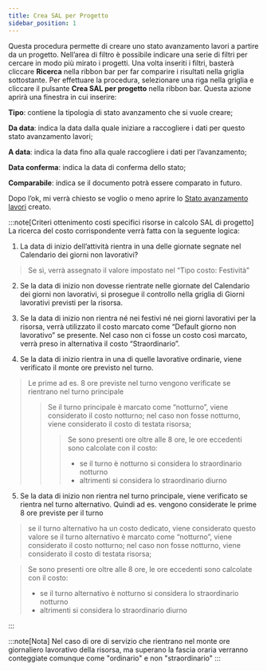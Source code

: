 ```yaml
---
title: Crea SAL per Progetto
sidebar_position: 1
---
```


Questa procedura permette di creare uno stato avanzamento lavori a partire da un progetto. Nell’area di filtro è possibile indicare una serie di filtri per cercare in modo più mirato i progetti.
Una volta inseriti i filtri, basterà cliccare **Ricerca** nella ribbon bar per far comparire i risultati nella griglia sottostante. Per effettuare la procedura, selezionare una riga nella griglia e cliccare il pulsante **Crea SAL per progetto** nella ribbon bar. Questa azione aprirà una finestra in cui inserire:

**Tipo**: contiene la tipologia di stato avanzamento che si vuole creare;

**Da data**: indica la data dalla quale iniziare a raccogliere i dati per questo stato avanzamento lavori;

**A data**: indica la data fino alla quale raccogliere i dati per l’avanzamento;

**Data conferma**: indica la data di conferma dello stato;

**Comparabile**: indica se il documento potrà essere comparato in futuro.

Dopo l’ok, mi verrà chiesto se voglio o meno aprire lo [Stato avanzamento lavori](/docs/project-management/work-project-status/new-work-project-status/) creato.

:::note[Criteri ottenimento costi specifici risorse in calcolo SAL di progetto]
La ricerca del costo corrispondente verrà fatta con la seguente logica: 
1.	La data di inizio dell’attività rientra in una delle giornate segnate nel Calendario dei giorni non lavorativi? 
>	Se sì, verrà assegnato il valore impostato nel “Tipo costo: Festività”

2.	Se la data di inizio non dovesse rientrate nelle giornate del Calendario dei giorni non lavorativi, si prosegue il controllo nella griglia di Giorni lavorativi previsti per la risorsa.

3.	Se la data di inizio non rientra né nei festivi né nei giorni lavorativi per la risorsa, verrà utilizzato il costo marcato come “Default giorno non lavorativo” se presente. Nel caso non ci fosse un costo così marcato, verrà preso in alternativa il costo “Straordinario”. 

4. Se la data di inizio rientra in una di quelle lavorative ordinarie, viene verificato il monte ore previsto nel turno. 
>	Le prime ad es. 8 ore previste nel turno vengono verificate se rientrano nel turno principale  
>>	Se il turno principale è marcato come “notturno”, viene considerato il costo notturno; nel caso non fosse notturno, viene considerato il costo di testata risorsa;
>>>	Se sono presenti ore oltre alle 8 ore, le ore eccedenti sono calcolate con il costo:
>>>- se il turno è notturno si considera lo straordinario notturno
>>>- altrimenti si considera lo straordinario diurno
5.	Se la data di inizio non rientra nel turno principale, viene verificato se rientra nel turno alternativo. Quindi ad es. vengono considerate le prime 8 ore previste per il turno
>	se il turno alternativo ha un costo dedicato, viene considerato questo valore
>	se il turno alternativo è marcato come “notturno”, viene considerato il costo notturno; nel caso non fosse notturno, viene considerato il costo di testata risorsa;

>	Se sono presenti ore oltre alle 8 ore, le ore eccedenti sono calcolate con il costo:
>- se il turno alternativo è notturno si considera lo straordinario notturno
>- altrimenti si considera lo straordinario diurno

:::

:::note[Nota]
Nel caso di ore di servizio che rientrano nel monte ore giornaliero lavorativo della risorsa, ma superano la fascia oraria verranno conteggiate comunque come "ordinario" e non "straordinario"
:::